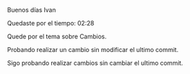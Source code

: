 Buenos días Ivan 

Quedaste por el tiempo: 02:28

Quede por el tema sobre Cambios. 

Probando realizar un cambio sin modificar el ultimo commit.

Sigo probando realizar cambios sin cambiar el ultimo commit.

